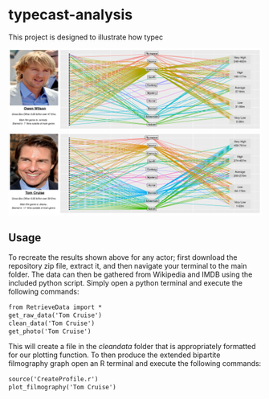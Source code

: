 # typecast-analysis
This project is designed to illustrate how typec

![alt text](output/OwenWilson.png "")
![alt text](output/TomCruise.png "")

## Usage
To recreate the results shown above for any actor; first download the repository zip file, extract it, and then navigate your terminal to the main folder. The data can then be gathered from Wikipedia and IMDB using the included python script. Simply open a python terminal and execute the following commands:
````
from RetrieveData import *
get_raw_data('Tom Cruise')
clean_data('Tom Cruise')
get_photo('Tom Cruise')
````
This will create a file in the *cleandata* folder that is appropriately formatted for our plotting function. To then produce the extended bipartite filmography graph open an R terminal and execute the following commands:
````
source('CreateProfile.r')
plot_filmography('Tom Cruise')
````



